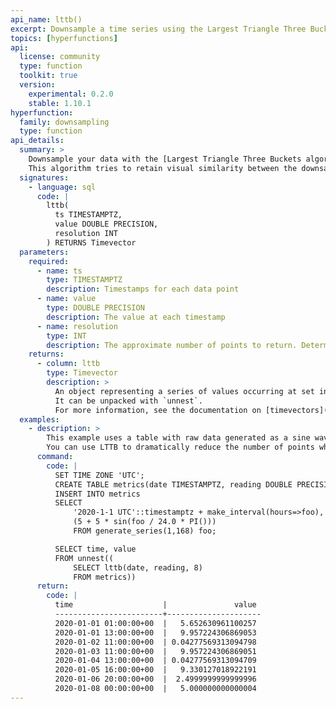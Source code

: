 ```yaml
---
api_name: lttb()
excerpt: Downsample a time series using the Largest Triangle Three Buckets method
topics: [hyperfunctions]
api:
  license: community
  type: function
  toolkit: true
  version:
    experimental: 0.2.0
    stable: 1.10.1
hyperfunction:
  family: downsampling
  type: function
api_details:
  summary: >
    Downsample your data with the [Largest Triangle Three Buckets algorithm](https://github.com/sveinn-steinarsson/flot-downsample).
    This algorithm tries to retain visual similarity between the downsampled data and the original dataset.
  signatures:
    - language: sql
      code: |
        lttb(
          ts TIMESTAMPTZ,
          value DOUBLE PRECISION,
          resolution INT
        ) RETURNS Timevector
  parameters:
    required:
      - name: ts
        type: TIMESTAMPTZ
        description: Timestamps for each data point
      - name: value
        type: DOUBLE PRECISION
        description: The value at each timestamp
      - name: resolution
        type: INT
        description: The approximate number of points to return. Determines the horizontal resolution of the resulting graph.
    returns:
      - column: lttb
        type: Timevector
        description: >
          An object representing a series of values occurring at set intervals from a starting time.
          It can be unpacked with `unnest`.
          For more information, see the documentation on [timevectors](/timescaledb/:currentVersion:/how-to-guides/hyperfunctions/function-pipelines/#timevectors).
  examples:
    - description: >
        This example uses a table with raw data generated as a sine wave.
        You can use LTTB to dramatically reduce the number of points while still capturing the peaks and valleys in the data.
      command:
        code: |
          SET TIME ZONE 'UTC';
          CREATE TABLE metrics(date TIMESTAMPTZ, reading DOUBLE PRECISION);
          INSERT INTO metrics
          SELECT
              '2020-1-1 UTC'::timestamptz + make_interval(hours=>foo),
              (5 + 5 * sin(foo / 24.0 * PI()))
              FROM generate_series(1,168) foo;

          SELECT time, value
          FROM unnest((
              SELECT lttb(date, reading, 8)
              FROM metrics))
      return:
        code: |
          time                    |               value 
          ------------------------+---------------------
          2020-01-01 01:00:00+00  |   5.652630961100257
          2020-01-01 13:00:00+00  |   9.957224306869053
          2020-01-02 11:00:00+00  | 0.04277569313094798
          2020-01-03 11:00:00+00  |   9.957224306869051
          2020-01-04 13:00:00+00  | 0.04277569313094709
          2020-01-05 16:00:00+00  |   9.330127018922191
          2020-01-06 20:00:00+00  |  2.4999999999999996
          2020-01-08 00:00:00+00  |   5.000000000000004
---
```


